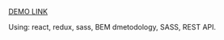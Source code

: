 [DEMO LINK](https://misha200119.github.io/react_redux-list-of-posts/)

Using: react, redux, sass, BEM dmetodology, SASS, REST API.
